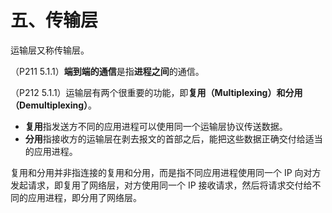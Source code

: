 # 五、传输层

运输层又称传输层。

（P211 5.1.1）**端到端的通信**是指**进程之间**的通信。

（P212 5.1.1）运输层有两个很重要的功能，即**复用（Multiplexing）**和**分用（Demultiplexing）**。

+ **复用**指发送方不同的应用进程可以使用同一个运输层协议传送数据。
+ **分用**指接收方的运输层在剥去报文的首部之后，能把这些数据正确交付给适当的应用进程。

复用和分用并非指连接的复用和分用，而是指不同应用进程使用同一个 IP 向对方发起请求，即复用了网络层，对方使用同一个 IP 接收请求，然后将请求交付给不同的应用进程，即分用了网络层。